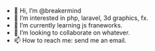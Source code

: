 - 👋 Hi, I’m @breakermind
- 👀 I’m interested in php, laravel, 3d graphics, fx.
- 🌱 I’m currently learning js franeworks.
- 💞️ I’m looking to collaborate on whatever.
- 📫 How to reach me: send me an email. 

